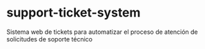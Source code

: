 # support-ticket-system
Sistema web de tickets para automatizar el proceso de atención de solicitudes de soporte técnico
